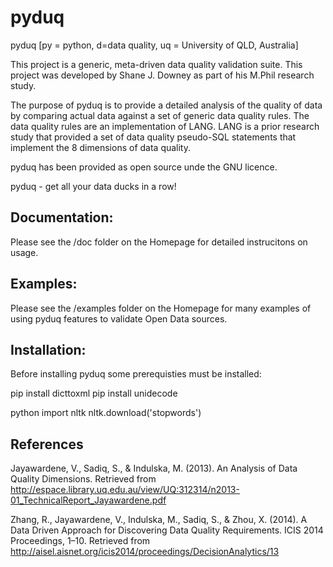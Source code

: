 # pyduq

pyduq [py = python, d=data quality, uq = University of QLD, Australia]

This project is a generic, meta-driven data quality validation suite. This project
was developed by Shane J. Downey as part of his M.Phil research study. 

The purpose of pyduq is to provide a detailed analysis of the quality of data by
comparing actual data against a set of generic data quality rules. The data quality 
rules are an implementation of LANG. LANG is a prior research study that provided
a set of data quality pseudo-SQL statements that implement the 8 dimensions of 
data quality.

pyduq has been provided as open source unde the GNU licence. 

pyduq - get all your data ducks in a row!

Documentation:
--------------
Please see the /doc folder on the Homepage for detailed instrucitons on usage.

Examples:
---------
Please see the /examples folder on the Homepage for many examples of using pyduq features to validate Open Data sources.

Installation:
--------------
Before installing pyduq some prerequisties must be installed:

pip install dicttoxml
pip install unidecode

python 
import nltk
nltk.download('stopwords')


References
----------
Jayawardene, V., Sadiq, S., & Indulska, M. (2013). An Analysis of Data Quality Dimensions. Retrieved from http://espace.library.uq.edu.au/view/UQ:312314/n2013-01_TechnicalReport_Jayawardene.pdf

Zhang, R., Jayawardene, V., Indulska, M., Sadiq, S., & Zhou, X. (2014). A Data Driven Approach for Discovering Data Quality Requirements. 
ICIS 2014 Proceedings, 1–10. Retrieved from http://aisel.aisnet.org/icis2014/proceedings/DecisionAnalytics/13


